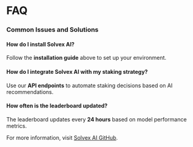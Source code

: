 # FAQ

### Common Issues and Solutions

#### How do I install Solvex AI?

Follow the **installation guide** above to set up your environment.

#### How do I integrate Solvex AI with my staking strategy?

Use our **API endpoints** to automate staking decisions based on AI recommendations.

#### How often is the leaderboard updated?

The leaderboard updates every **24 hours** based on model performance metrics.

For more information, visit [Solvex AI GitHub](https://github.com/soIvexai/solvexAI-main).
